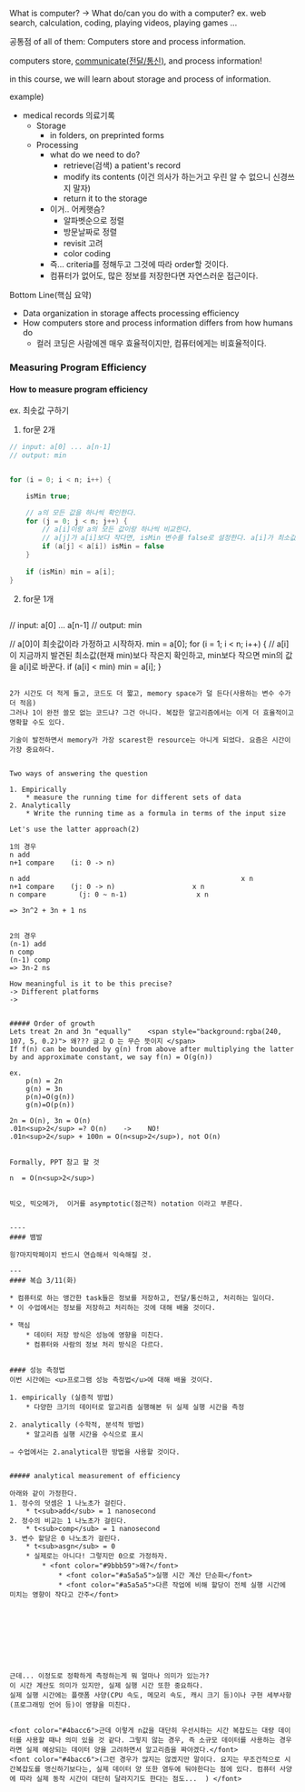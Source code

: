 What is computer? -> What do/can you do with a computer?
	ex. web search, calculation, coding, playing videos, playing games ...

공통점 of all of them: Computers store and process information.

computers store, <u>communicate(전달/통신)</u>, and process information!

in this course, we will learn about storage and process of information.


example)
- medical records 의료기록
	- Storage
		- in folders, on preprinted forms
	- Processing
		- what do we need to do?
			- retrieve(검색) a patient's record
			- modify its contents (이건 의사가 하는거고 우린 알 수 없으니 신경쓰지 말자)
			- return it to the storage
		- 이거.. 어케햇슴?
			- 알파벳순으로 정렬
			- 방문날짜로 정렬
			- revisit 고려
			- color coding
		* 즉... criteria를 정해두고 그것에 따라 order할 것이다.
		- 컴퓨터가 없어도, 많은 정보를 저장한다면 자연스러운 접근이다.

Bottom Line(핵심 요약)
* Data organization in storage affects processing efficiency
* How computers store and process information differs from how humans do
	* 컬러 코딩은 사람에겐 매우 효율적이지만, 컴퓨터에게는 비효율적이다.


### Measuring Program Efficiency
#### How to measure program efficiency
ex. 최솟값 구하기

1. for문 2개
```java
// input: a[0] ... a[n-1]
// output: min


for (i = 0; i < n; i++) {

	isMin true;

	// a의 모든 값을 하나씩 확인한다.
	for (j = 0; j < n; j++) {
		// a[i]이랑 a의 모든 값이랑 하나씩 비교한다.
		// a[j]가 a[i]보다 작다면, isMin 변수를 false로 설정한다. a[i]가 최소값이 아니라는 것을 의미한다.
		if (a[j] < a[i]) isMin = false
	}
	
	if (isMin) min = a[i];
}
```

2. for문 1개
	```java
// input: a[0] ... a[n-1]
// output: min

// a[0]이 최솟값이라 가정하고 시작하자.
min = a[0];
for (i = 1; i < n; i++) {
	// a[i]이 지금까지 발견된 최소값(현재 min)보다 작은지 확인하고, min보다 작으면 min의 값을 a[i]로 바꾼다.
	if (a[i] < min) min = a[i];
} 
```

2가 시간도 더 적게 들고, 코드도 더 짧고, memory space가 덜 든다(사용하는 변수 수가 더 적음)
그러나 1이 완전 쓸모 없는 코드냐? 그건 아니다. 복잡한 알고리즘에서는 이게 더 효율적이고 명확할 수도 있다.

기술이 발전하면서 memory가 가장 scarest한 resource는 아니게 되었다. 요즘은 시간이 가장 중요하다.


Two ways of answering the question

1. Empirically
	* measure the running time for different sets of data
2. Analytically
	* Write the running time as a formula in terms of the input size

Let's use the latter approach(2)

1의 경우
n add
n+1 compare    (i: 0 -> n)

n add                                                    x n
n+1 compare    (j: 0 -> n)                   x n
n compare        (j: 0 ~ n-1)                 x n

=> 3n^2 + 3n + 1 ns


2의 경우
(n-1) add
n comp
(n-1) comp
=> 3n-2 ns

How meaningful is it to be this precise?
-> Different platforms
-> 


##### Order of growth
Lets treat 2n and 3n "equally"    <span style="background:rgba(240, 107, 5, 0.2)"> 왜??? 글고 O 는 무슨 뜻이지 </span>
If f(n) can be bounded by g(n) from above after multiplying the latter by and approximate constant, we say f(n) = O(g(n))

ex.
	p(n) = 2n
	g(n) = 3n
	p(n)=O(g(n))
	g(n)=O(p(n))

2n = O(n), 3n = O(n)
.01n<sup>2</sup> =? O(n)    ->    NO!
.01n<sup>2</sup> + 100n = O(n<sup>2</sup>), not O(n)


Formally, PPT 참고 할 것 

n  = O(n<sup>2</sup>)


빅오, 빅오메가,  이거를 asymptotic(점근적) notation 이라고 부른다.


----
#### 뱀발

읭?마지막페이지 반드시 연습해서 익숙해질 것.

---
#### 복습 3/11(화)

* 컴퓨터로 하는 앵간한 task들은 정보를 저장하고, 전달/통신하고, 처리하는 일이다.
* 이 수업에서는 정보를 저장하고 처리하는 것에 대해 배울 것이다.

* 핵심
	* 데이터 저장 방식은 성능에 영향을 미친다.
	* 컴퓨터와 사람의 정보 처리 방식은 다르다.


#### 성능 측정법
이번 시간에는 <u>프로그램 성능 측정법</u>에 대해 배울 것이다.
	
1. empirically (실증적 방법)
	* 다양한 크기의 데이터로 알고리즘 실행해본 뒤 실제 실행 시간을 측정
			
2. analytically (수학적, 분석적 방법)
	* 알고리즘 실행 시간을 수식으로 표시

⇒ 수업에서는 2.analytical한 방법을 사용할 것이다.


##### analytical measurement of efficiency

아래와 같이 가정한다.
1. 정수의 덧셈은 1 나노초가 걸린다.
	* t<sub>add</sub> = 1 nanosecond
2. 정수의 비교는 1 나노초가 걸린다.
	* t<sub>comp</sub> = 1 nanosecond
3. 변수 할당은 0 나노초가 걸린다.
	* t<sub>asgn</sub> = 0
	* 실제로는 아니다! 그렇지만 0으로 가정하자.
		* <font color="#9bbb59">왜?</font>
			* <font color="#a5a5a5">실행 시간 계산 단순화</font>
			* <font color="#a5a5a5">다른 작업에 비해 할당이 전체 실행 시간에 미치는 영향이 작다고 간주</font>









근데... 이정도로 정확하게 측정하는게 뭐 얼마나 의미가 있는가?
이 시간 계산도 의미가 있지만, 실제 실행 시간 또한 중요하다.
실제 실행 시간에는 플랫폼 사양(CPU 속도, 메모리 속도, 캐시 크기 등)이나 구현 세부사항(프로그래밍 언어 등)이 영향을 미친다.


<font color="#4bacc6">근데 이렇게 n값을 대단히 우선시하는 시간 복잡도는 대량 데이터를 사용할 때나 의미 있을 것 같다. 그렇지 않는 경우, 즉 소규모 데이터를 사용하는 경우라면 실제 예상되는 데이터 양을 고려하면서 알고리즘을 짜야겠다.</font>
<font color="#4bacc6">(그런 경우가 많지는 않겠지만 말이다. 요지는 무조건적으로 시간복잡도를 맹신하기보다는, 실제 데이터 양 또한 염두에 둬야한다는 점에 있다. 컴퓨터 사양에 따라 실제 동작 시간이 대단히 달라지기도 한다는 점도...  ) </font>